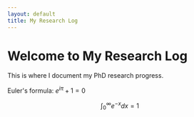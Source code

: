 ```yaml
---
layout: default
title: My Research Log
---
```


# Welcome to My Research Log

This is where I document my PhD research progress.

Euler's formula: $e^{i\pi} + 1 = 0$

$$
\int_0^\infty e^{-x} dx = 1
$$
